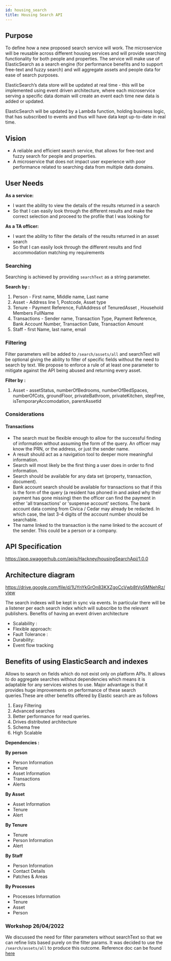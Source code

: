 ```yaml
---
id: housing_search
title: Housing Search API
---
```

## Purpose

To define how a new proposed search service will work. The microservice will be reusable across different housing services and will provide searching functionality for both people and properties. The service will make use of ElasticSearch as a search engine (for performance benefits and to support free-text and fuzzy search) and will aggregate assets and people data for ease of search purposes.

ElasticSearch’s data store will be updated at real time - this will be implemented using event driven architecture, where each microservice serving a specific data domain will create an event each time new data is added or updated.

ElasticSearch will be updated by a Lambda function, holding business logic, that has subscribed to events and thus will have data kept up-to-date in real time.

## Vision

- A reliable and efficient search service, that allows for free-text and fuzzy search for people and properties.
- A microservice that does not impact user experience with poor performance related to searching data from multiple data domains.

## User Needs

**As a service:**
- I want the ability to view the details of the results returned in a search
- So that I can easily look through the different results and make the correct selection and proceed to the profile that I was looking for

**As a TA officer:**
- I want the ability to filter the details of the results returned in an asset search
- So that I can easily look through the different results and find accommodation matching my requirements

### Searching 

Searching is achieved by providing `searchText` as a string parameter.

**Search by :**
1. Person - First name, Middle name, Last name
2. Asset - Address line 1, Postcode, Asset type
3. Tenure - Payment Reference, FullAddress of TenuredAsset , Household Members FullName  
4. Transactions - Sender name, Transaction Type, Payment Reference, Bank Account Number, Transaction Date, Transaction Amount
5. Staff - first Name, last name, email

### Filtering

Filter parameters will be added to
`/search/assets/all` and searchText will be optional giving the ability to filter of specific fields without the need to search by text. 
We propose to enforce a rule of at least one parameter to mitigate against the API being abused and returning every asset.

**Filter by :** 
1. Asset - assetStatus, numberOfBedrooms, numberOfBedSpaces, numberOfCots, groundFloor, privateBathroom, privateKitchen, stepFree, isTemporaryAccomodation, parentAssetId

### Considerations
#### Transactions
* The search must be flexible enough to allow for the successful finding of information without assuming the form of the query. An officer may know the PRN, or the address, or just the sender name.
* A result should act as a navigation tool to deeper more meaningful information.
* Search will most likely be the first thing a user does in order to find information.
* Search should be available for any data set (property, transaction, document).
* Bank account search should be available for transactions so that if this is the form of the query (a resident has phoned in and asked why their payment has gone missing) then the officer can find the payment in either 'all transactions' or 'suspense account' sections. The bank account data coming from Civica / Cedar may already be redacted. In which case, the last 3-4 digits of the account number should be searchable.
* The name linked to the transaction is the name linked to the account of the sender. This could be a person or a company.

## API Specification

https://app.swaggerhub.com/apis/Hackney/housingSearchApi/1.0.0

## Architecture diagram 

https://drive.google.com/file/d/1UYnYkGrOn83KXZgoCcVwb8tVg5MNehRz/view

The search indexes will be kept in sync via events. In particular there will be a listener per each search index which will subscribe to the relevant publishers.
Benefits of having an event driven architecture

- Scalability :
- Flexible approach:
- Fault Tolerance :
- Durability:
- Event flow tracking

## Benefits of using ElasticSearch and indexes

Allows to search on fields which do not exist only on platform APIs. It allows to do aggregate searches without dependencies which means it is adaptable for any services wishes to use. Major advantage is that it provides huge improvements on performance of these search queries.These are other benefits offered by Elastic search are as follows

1. Easy Filtering
2. Advanced searches
3. Better performance for read queries.
4. Drives distributed architecture
5. Schema free
6. High Scalable

**Dependencies :**

**By person**
- Person Information
- Tenure
- Asset Information
- Transactions
- Alerts

**By Asset**
- Asset Information
- Tenure
- Alert

**By Tenure**
- Tenure
- Person Information
- Alert

**By Staff**
- Person Information
- Contact Details
- Patches & Areas

**By Processes**
- Processes Information
- Tenure
- Asset
- Person

### Workshop 26/04/2022

We discussed the need for filter parameters without searchText so that we can refine lists based purely on the filter params.
It was decided to use the `/search/assets/all` to produce this outcome.
Reference doc can be found [here](https://docs.google.com/document/d/1ZMa2dKqV5XfgFiyA0RL9hCqy1QLoo53VnOJPpGxQA_s/edit#heading=h.dx6cih64yr6k)